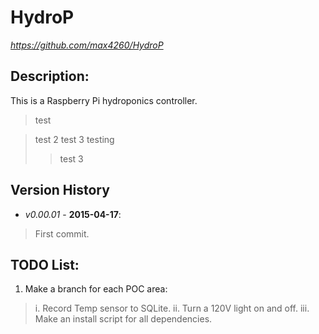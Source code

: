 HydroP
=========
*https://github.com/max4260/HydroP*

## Description:
This is a Raspberry Pi hydroponics controller.
>test

>test 2
>test 3
testing
>>test 3

## Version History
* _v0.00.01_ - **2015-04-17**:
>First commit.



## TODO List:
1. Make a branch for each POC area:
>i. Record Temp sensor to SQLite.
>ii. Turn a 120V light on and off.
>iii. Make an install script for all dependencies.

